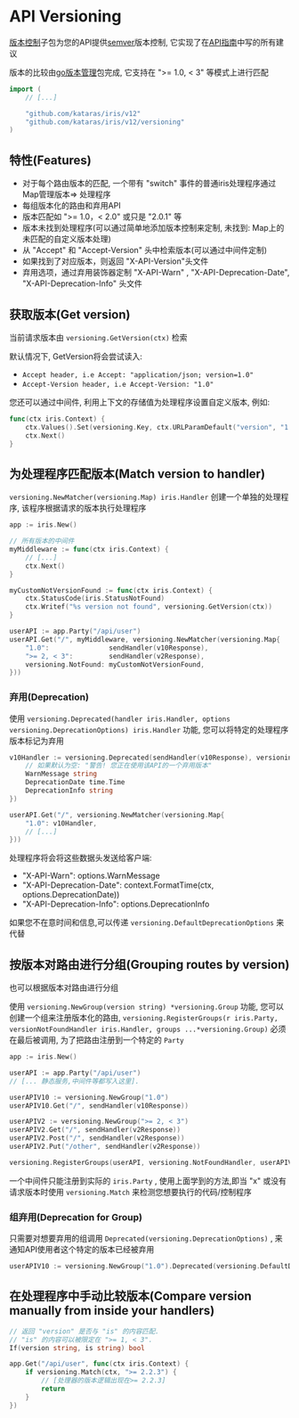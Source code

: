 # API Versioning

[版本控制](https://github.com/kataras/iris/tree/master/versioning)子包为您的API提供[semver](https://semver.org/)版本控制, 它实现了在[API指南](https://github.com/byrondover/api-guidelines/blob/master/Guidelines.md#versioning)中写的所有建议

版本的比较由[go版本管理](https://github.com/hashicorp/go-version)包完成, 它支持在 ">= 1.0, < 3" 等模式上进行匹配

```go
import (
    // [...]

    "github.com/kataras/iris/v12"
    "github.com/kataras/iris/v12/versioning"
)
```

## 特性(Features)

- 对于每个路由版本的匹配, 一个带有 "switch" 事件的普通iris处理程序通过Map管理版本=> 处理程序
- 每组版本化的路由和弃用API
- 版本匹配如 ">= 1.0，< 2.0" 或只是 "2.0.1" 等
- 版本未找到处理程序(可以通过简单地添加版本控制来定制, 未找到: Map上的未匹配的自定义版本处理)
- 从 "Accept" 和 "Accept-Version" 头中检索版本(可以通过中间件定制)
- 如果找到了对应版本，则返回 "X-API-Version"头文件
- 弃用选项，通过弃用装饰器定制 "X-API-Warn" ,  "X-API-Deprecation-Date", "X-API-Deprecation-Info" 头文件

## 获取版本(Get version)

当前请求版本由 `versioning.GetVersion(ctx)` 检索

默认情况下, GetVersion将会尝试读入:

- `Accept header, i.e Accept: "application/json; version=1.0"`
- `Accept-Version header, i.e Accept-Version: "1.0"`

您还可以通过中间件, 利用上下文的存储值为处理程序设置自定义版本, 例如:

```go
func(ctx iris.Context) {
    ctx.Values().Set(versioning.Key, ctx.URLParamDefault("version", "1.0"))
    ctx.Next()
}
```

## 为处理程序匹配版本(Match version to handler)

`versioning.NewMatcher(versioning.Map) iris.Handler` 创建一个单独的处理程序, 该程序根据请求的版本执行处理程序

```go
app := iris.New()

// 所有版本的中间件
myMiddleware := func(ctx iris.Context) {
    // [...]
    ctx.Next()
}

myCustomNotVersionFound := func(ctx iris.Context) {
    ctx.StatusCode(iris.StatusNotFound)
    ctx.Writef("%s version not found", versioning.GetVersion(ctx))
}

userAPI := app.Party("/api/user")
userAPI.Get("/", myMiddleware, versioning.NewMatcher(versioning.Map{
    "1.0":               sendHandler(v10Response),
    ">= 2, < 3":         sendHandler(v2Response),
    versioning.NotFound: myCustomNotVersionFound,
}))
```

### 弃用(Deprecation)

使用 `versioning.Deprecated(handler iris.Handler, options versioning.DeprecationOptions) iris.Handler` 功能, 您可以将特定的处理程序版本标记为弃用

```go
v10Handler := versioning.Deprecated(sendHandler(v10Response), versioning.DeprecationOptions{
    // 如果默认为空: "警告! 您正在使用该API的一个弃用版本"
    WarnMessage string 
    DeprecationDate time.Time
    DeprecationInfo string
})

userAPI.Get("/", versioning.NewMatcher(versioning.Map{
    "1.0": v10Handler,
    // [...]
}))
```

处理程序将会将这些数据头发送给客户端:

- "X-API-Warn": options.WarnMessage
- "X-API-Deprecation-Date": context.FormatTime(ctx, options.DeprecationDate))
- "X-API-Deprecation-Info": options.DeprecationInfo

如果您不在意时间和信息,可以传递 `versioning.DefaultDeprecationOptions` 来代替

## 按版本对路由进行分组(Grouping routes by version)

也可以根据版本对路由进行分组

使用 `versioning.NewGroup(version string) *versioning.Group` 功能, 您可以创建一个组来注册版本化的路由, `versioning.RegisterGroups(r iris.Party, versionNotFoundHandler iris.Handler, groups ...*versioning.Group)` 必须在最后被调用, 为了把路由注册到一个特定的 `Party`

```go
app := iris.New()

userAPI := app.Party("/api/user")
// [... 静态服务,中间件等都写入这里].

userAPIV10 := versioning.NewGroup("1.0")
userAPIV10.Get("/", sendHandler(v10Response))

userAPIV2 := versioning.NewGroup(">= 2, < 3")
userAPIV2.Get("/", sendHandler(v2Response))
userAPIV2.Post("/", sendHandler(v2Response))
userAPIV2.Put("/other", sendHandler(v2Response))

versioning.RegisterGroups(userAPI, versioning.NotFoundHandler, userAPIV10, userAPIV2)
```

一个中间件只能注册到实际的 `iris.Party` , 使用上面学到的方法,即当 "x" 或没有请求版本时使用 `versioning.Match` 来检测您想要执行的代码/控制程序

### 组弃用(Deprecation for Group)

只需要对想要弃用的组调用 `Deprecated(versioning.DeprecationOptions)` , 来通知API使用者这个特定的版本已经被弃用

```go
userAPIV10 := versioning.NewGroup("1.0").Deprecated(versioning.DefaultDeprecationOptions)
```

## 在处理程序中手动比较版本(Compare version manually from inside your handlers)

```go
// 返回 "version" 是否与 "is" 的内容匹配.
// "is" 的内容可以被限定在 ">= 1, < 3".
If(version string, is string) bool
```

```go
app.Get("/api/user", func(ctx iris.Context) {
    if versioning.Match(ctx, ">= 2.2.3") {
        // [处理器的版本逻辑出现在>= 2.2.3]
        return
    }
})
```
